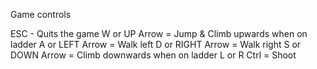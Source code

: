 Game controls

ESC - Quits the game
W or UP Arrow = Jump & Climb upwards when on ladder
A or LEFT Arrow = Walk left
D or RIGHT Arrow = Walk right
S or DOWN Arrow = Climb downwards when on ladder
L or R Ctrl = Shoot